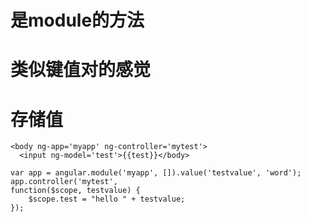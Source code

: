 # 是module的方法
# 类似键值对的感觉
# 存储值


```
<body ng-app='myapp' ng-controller='mytest'>
  <input ng-model='test'>{{test}}</body>

```


```
var app = angular.module('myapp', []).value('testvalue', 'word');
app.controller('mytest',
function($scope, testvalue) {
    $scope.test = "hello " + testvalue;
});

```
